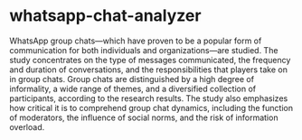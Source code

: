 # whatsapp-chat-analyzer
WhatsApp group chats—which have proven to be a popular form of communication for both individuals and organizations—are studied. The study concentrates on the type of messages communicated, the frequency and duration of conversations, and the responsibilities that players take on in group chats.
Group chats are distinguished by a high degree of informality, a wide range of themes, and a diversified collection of participants, according to the research results. The study also emphasizes how critical it is to comprehend group chat dynamics, including the function of moderators, the influence of social norms, and the risk of information overload.

